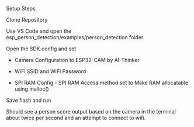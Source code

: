 Setup Steps

Clone Repository 

Use VS Code and open the esp_person_detection/examples/person_detection folder 

Open the SDK config and set  

- Camera Configuration to ESP32-CAM by AI-Thinker

- WiFi SSID and WiFi Password 

- SPI RAM Config - SPI RAM Access method set to Make RAM allocatable using malloc() 

Save flash and run 

Should see a person score output based on the camera in the terminal about twice per second and an attempt to connect to wifi. 
